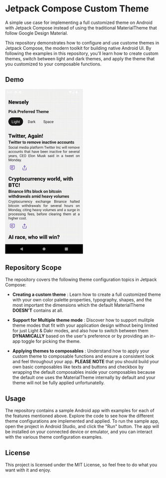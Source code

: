 # Jetpack Compose Custom Theme
A simple use case for implementing a full customized theme on Android with Jetpack Compose instead of using the traditional MaterialTheme that follow Google Design Material.

This repository demonstrates how to configure and use custome themes in Jetpack Compose, the modern toolkit for building native Android UI. By following the examples in this repository, you'll learn how to create custom themes, switch between light and dark themes, and apply the theme that you customized to your composable functions.

## Demo
<img src="https://github.com/mustfaibra/ComposeCustomTheme/blob/master/app/demo/device-2023-05-28-174309.gif?raw=true" width = "250px"/>
<!-- ![](https://github.com/mustfaibra/ComposeCustomTheme/blob/master/app/demo/device-2023-05-28-174309.gif) -->

## Repository Scope

The repository covers the following theme configuration topics in Jetpack Compose:

* **Creating a custom theme** : Learn how to create a full customized theme with your own color palette properties, typography, shapes, and the most important the dimensions which the default MaterialTheme **DOESN'T** contains at all.

* **Support for Multiple theme mode** : Discover how to support mulitple theme modes that fit with your application design without being limited for just Light & Dakr modes, and also how to switch between them **DYNAMICALLY** based on the user's preference or by providing an in-app toggle for picking the theme.

* **Applying themes to composables** : Understand how to apply your custom theme to composable functions and ensure a consistent look and feel throughout your app. **PLEASE NOTE** that you should build your own basic composables like texts and buttons and checkbox by wrapping the default composables inside your composables because the default one uses the MaterialTheme internally by default and your theme will not be fully applied unfortunatelly.

## Usage

The repository contains a sample Android app with examples for each of the features mentioned above. Explore the code to see how the different theme configurations are implemented and applied.
To run the sample app, open the project in Android Studio, and click the "Run" button. The app will be installed on your connected device or emulator, and you can interact with the various theme configuration examples.


## License

This project is licensed under the MIT License, so feel free to do what you want with it and enjoy.
